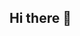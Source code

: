## Hi there 👋

<!--
**hasmattechuz/hasmattechuz** is a ✨ _special_ ✨ repository because its `README.md` (this file) appears on your GitHub profile.
  
#Server URL
https://techuz-html.netlify.app/

#CodePen URL
#For Slider Code
https://codepen.io/mahi72099/pen/vEBqvzg

#For runinng SCSS
source $(brew --prefix nvm)/nvm.sh 
npm install -g sass
sass --watch assets/scss/style.scss assets/css/style.css
-->
